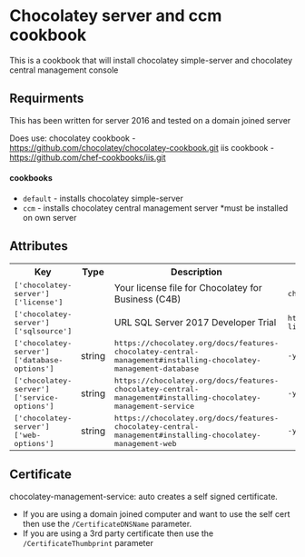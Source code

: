 
Chocolatey server and ccm cookbook
===================================
This is a cookbook that will install chocolatey simple-server and chocolatey central management console

Requirments
-----------------------------------
This has been written for server 2016 and tested on a domain joined server

Does use: 
chocolatey cookbook - https://github.com/chocolatey/chocolatey-cookbook.git
iis cookbook - https://github.com/chef-cookbooks/iis.git

#### cookbooks

- `default` - installs chocolatey simple-server
- `ccm` - installs chocolatey central management server *must be installed on own server

Attributes
-----------------------------------
<table>
  <tr>
    <th>Key</th>
    <th>Type</th>
    <th>Description</th>
    <th>Default</th>
  </tr>
  <tr>
    <td><tt>['chocolatey-server']['license']</tt></td>
    <td></td>
    <td>Your license file for Chocolatey for Business (C4B)</td>
    <td><tt>chocolatey.license.xml</tt></td>
  </tr>
  <tr>
    <td><tt>['chocolatey-server']['sqlsource']</tt></td>
    <td></td>
    <td>URL SQL Server 2017 Developer Trial</td>
    <td><tt>https://go.microsoft.com/fwlink/?linkid=853016</tt></td>
  </tr> 
    <tr>
    <td><tt>['chocolatey-server']['database-options']</tt></td>
    <td>string</td>
    <td><tt>https://chocolatey.org/docs/features-chocolatey-central-management#installing-chocolatey-management-database <tt></td>
    <td><tt>-y</tt></td>
  </tr> 
    <tr>
    <td><tt>['chocolatey-server']['service-options']</tt></td>
    <td>string</td>
    <td><tt>https://chocolatey.org/docs/features-chocolatey-central-management#installing-chocolatey-management-service<tt></td>
    <td><tt>-y</tt></td>
  </tr> 
    <tr>
    <td><tt>['chocolatey-server']['web-options']</tt></td>
    <td>string</td>
    <td><tt>https://chocolatey.org/docs/features-chocolatey-central-management#installing-chocolatey-management-web<tt></td>
    <td><tt>-y</tt></td>
  </tr> 
</table>


Certificate
--------------------------------
chocolatey-management-service: auto creates a self signed certificate. 
- If you are using a domain joined computer and want to use the self cert then use the `/CertificateDNSName` parameter. 
- If you are using a 3rd party certificate then use the `/CertificateThumbprint` parameter
